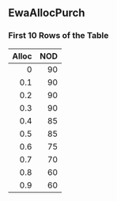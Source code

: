 ## EwaAllocPurch
### First 10 Rows of the Table
|   Alloc |   NOD |
|--------:|------:|
|     0   |    90 |
|     0.1 |    90 |
|     0.2 |    90 |
|     0.3 |    90 |
|     0.4 |    85 |
|     0.5 |    85 |
|     0.6 |    75 |
|     0.7 |    70 |
|     0.8 |    60 |
|     0.9 |    60 |
